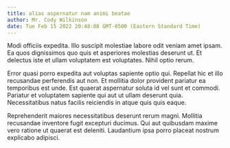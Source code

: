 ```yaml
---
title: alias aspernatur nam animi beatae
author: Mr. Cody Wilkinson
date: Tue Feb 15 2022 20:48:08 GMT-0500 (Eastern Standard Time)
---
```

Modi officiis expedita. Illo suscipit molestiae labore odit veniam amet ipsam. Ea quos dignissimos quo quis et asperiores molestias deserunt ut. Et delectus iste et ullam voluptatem est voluptates. Nihil optio rerum.

 Error quasi porro expedita aut voluptas sapiente optio qui. Repellat hic et illo recusandae perferendis aut non. Et mollitia dolor provident pariatur ea temporibus est unde. Est quaerat aspernatur soluta id vel sunt et commodi. Pariatur et voluptatem sapiente qui aut ut ullam deserunt quia. Necessitatibus natus facilis reiciendis in atque quis quis eaque.

 Reprehenderit maiores necessitatibus deserunt rerum magni. Mollitia recusandae inventore fugit excepturi ducimus. Qui aut quibusdam maxime vero ratione ut quaerat est deleniti. Laudantium ipsa porro placeat nostrum explicabo adipisci.